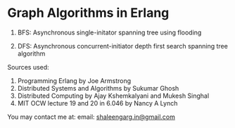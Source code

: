 Graph Algorithms in Erlang  
===

1. BFS: Asynchronous single-initator spanning tree using flooding  

2. DFS: Asynchronous concurrent-initiator depth first search spanning tree algorithm  

Sources used:
1. Programming Erlang by Joe Armstrong  
2. Distributed Systems and Algorithms by Sukumar Ghosh  
3. Distributed Computing by Ajay Kshemkalyani and Mukesh Singhal  
4. MIT OCW lecture 19 and 20 in 6.046 by Nancy A Lynch  


You may contact me at:
email: shaleengarg.in@gmail.com
